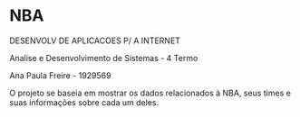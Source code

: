 # NBA
DESENVOLV DE APLICACOES P/ A INTERNET

Analise e Desenvolvimento de Sistemas - 4 Termo

Ana Paula Freire - 1929569

O projeto se baseia em mostrar os dados relacionados à NBA, seus times e suas informações sobre cada um deles.
